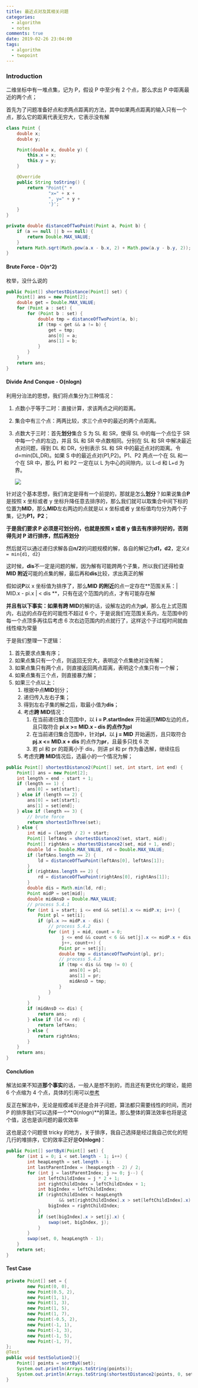 ```yaml
---
title: 最近点对及其相关问题
categories:
  - algorithm
  - notes
comments: true
date: 2019-02-26 23:04:00
tags:
  - algorithm
  - twopoint
---
```


### Introduction

二维坐标中有一堆点集，记为 P，假设 P 中至少有 2 个点，那么求出 P 中距离最近的两个点；

首先为了问题准备好点和求两点距离的方法，其中如果两点距离的输入只有一个点，那么它的距离代表无穷大，它表示没有解

```java
class Point {
    double x;
    double y;

    Point(double x, double y) {
        this.x = x;
        this.y = y;
    }

    @Override
    public String toString() {
        return "Point{" +
                "x=" + x +
                ", y=" + y +
                '}';
    }
}

private double distanceOfTwoPoint(Point a, Point b) {
    if (a == null || b == null) {
        return Double.MAX_VALUE;
    }
    return Math.sqrt(Math.pow(a.x - b.x, 2) + Math.pow(a.y - b.y, 2));
}
```

#### Brute Force - O(n^2)

枚举，没什么说的

```java
public Point[] shortestDistance(Point[] set) {
    Point[] ans = new Point[2];
    double get = Double.MAX_VALUE;
    for (Point a : set) {
        for (Point b : set) {
            double tmp = distanceOfTwoPoint(a, b);
            if (tmp < get && a != b) {
                get = tmp;
                ans[0] = a;
                ans[1] = b;
            }
        }
    }
    return ans;
}
```

#### Divide And Conque - O(nlogn)

利用分治法的思想，我们将点集分为三种情况：

1. 点数小于等于二时：直接计算，求该两点之间的距离。

2. 集合中有三个点：两两比较，求三个点中的最近的两个点距离。

3. 点数大于三时：首先**划分**集合 S 为 SL 和 SR，使得 SL 中的每一个点位于 SR 中每一个点的左边，并且 SL 和 SR 中点数相同。分别在 SL 和 SR 中解决最近点对问题，得到 DL 和 DR，分别表示 SL 和 SR 中的最近点对的距离。令 d=min(DL,DR)。如果 S 中的最近点对(P1,P2)。P1、P2 两点一个在 SL 和一个在 SR 中，那么 P1 和 P2 一定在以 L 为中心的间隙内，以 L-d 和 L+d 为界。

   ![](../../img/20211210131802.png)

针对这个基本思想，我们肯定是得有一个前提的，那就是怎么**划分**？如果说集合**P**是按照 x 坐标或者 y 坐标升降任意去排序的，那么我们就可以取集合中间下标的位置为**MID**，那么**MID**左右两边的点就是以 x 坐标或者 y 坐标值均匀分为两个子集，记为**P1，P2**；

**于是我们要求 P 必须是可划分的，也就是按照 x 或者 y 值去有序排列好的，否则得先对 P 进行排序，然后再划分**

然后就可以通过递归求解各自**n/2**的问题规模的解，各自的解记为**d1，d2**，定义`d = min{d1, d2}`

这时候，**dis**不一定是问题的解，因为解有可能跨两个子集，所以我们还得检查**MID 附近**可能的点集的解，最后再和**dis**比较，求出真正的解

假如说**P**以 x 坐标值为排序了，那么**MID 的附近**的点一定存在**范围关系：| MID.x - pi.x | < dis **，只有在这个范围内的点，才有可能存在解

**并且有以下事实：**如果有**跨 MID**的解的话，设解左边的点为**pl**，那么在上式范围内，右边的点存在的可能性不超过 6 个，于是说我们在范围关系内，左范围中的每一个点顶多再往后考虑 6 次右边范围内的点就行了，这样这个子过程时间就由线性缩为常量

于是我们整理一下逻辑：

1. 首先要求点集有序；
2. 如果点集只有一个点，则返回无穷大，表明这个点集绝对没有解；
3. 如果点集只有两个点，则直接返回两点距离，表明这个点集只有一个解；
4. 如果点集有三个点，则直接暴力解；
5. 如果三个点以上：
   1. 根据中点**MID**划分；
   2. 递归传入左右子集；
   3. 得到左右子集的解之后，取最小值为**dis**；
   4. 考虑**跨 MID**情况：
      1. 在当前递归集合范围中，以 **i = P.startIndex** 开始遍历**MID**左边的点，且只取符合 **pi.x >= MID.x - dis **的点作为**pl**
      2. 在当前递归集合范围中，针对**pl**，以 **j = MID** 开始遍历，且只取符合 **pj.x <= MID.x + dis** 的点作为**pr**，且最多只找 6 次
      3. 若 pl 和 pr 的距离小于 dis，则讲 pl 和 pr 作为备选解，继续往后
   5. 考虑完**跨 MID**情况后，选最小的一个情况为解；

```java
public Point[] shortestDistance2(Point[] set, int start, int end) {
    Point[] ans = new Point[2];
    int length = end - start + 1;
    if (length == 1) {
        ans[0] = set[start];
    } else if (length == 2) {
        ans[0] = set[start];
        ans[1] = set[end];
    } else if (length == 3) {
        // brute force
        return shortestInThree(set);
    } else {
        int mid = (length / 2) + start;
        Point[] leftAns = shortestDistance2(set, start, mid);
        Point[] rightAns = shortestDistance2(set, mid + 1, end);
        double ld = Double.MAX_VALUE, rd = Double.MAX_VALUE;
        if (leftAns.length == 2) {
            ld = distanceOfTwoPoint(leftAns[0], leftAns[1]);
        }
        if (rightAns.length == 2) {
            rd = distanceOfTwoPoint(rightAns[0], rightAns[1]);
        }
        double dis = Math.min(ld, rd);
        Point midP = set[mid];
        double midAnsD = Double.MAX_VALUE;
        // process 5.4.1
        for (int i = start; i <= end && set[i].x <= midP.x; i++) {
            Point pl = set[i];
            if (pl.x >= midP.x - dis) {
                // process 5.4.2
                for (int j = mid, count = 0;
                     j <= end && count < 6 && set[j].x <= midP.x + dis;
                     j++, count++) {
                    Point pr = set[j];
                    double tmp = distanceOfTwoPoint(pl, pr);
                    // process 5.4.3
                    if (tmp < dis && tmp != 0) {
                        ans[0] = pl;
                        ans[1] = pr;
                        midAnsD = tmp;
                    }
                }
            }
        }
        if (midAnsD <= dis) {
            return ans;
        } else if (ld <= rd) {
            return leftAns;
        } else {
            return rightAns;
        }
    }
    return ans;
}
```

#### Conclution

解法如果不知道**那个事实**的话，一般人是想不到的，而且还有更优化的理论，能把 6 个点缩为 4 个点，具体的引用可以[参考](https://blog.csdn.net/sinat_35678407/article/details/82874216)

反正在解法中，无论是规模减半还是合并子问题，算法都只需要线性的时间，而对 P 的排序我们可以选择一个**O(nlogn)**的算法，那么整体的算法效率也将是这个值，这也是该问题的最优效率

这也是这个问题很 tricky 的地方，关于排序，我自己选择是经过我自己优化的短几行的堆排序，它的效率正好是**O(nlogn)**：

```java
public Point[] sortByX(Point[] set) {
    for (int i = 0; i < set.length - 1; i++) {
        int heapLength = set.length - i;
        int lastParentIndex = (heapLength - 2) / 2;
        for (int j = lastParentIndex; j >= 0; j--) {
            int leftChildIndex = j * 2 + 1;
            int rightChildIndex = leftChildIndex + 1;
            int bigIndex = leftChildIndex;
            if (rightChildIndex < heapLength
                    && set[rightChildIndex].x > set[leftChildIndex].x) {
                bigIndex = rightChildIndex;
            }
            if (set[bigIndex].x > set[j].x) {
                swap(set, bigIndex, j);
            }
        }
        swap(set, 0, heapLength - 1);
    }
    return set;
}
```

#### Test Case

```java
private Point[] set = {
        new Point(0, 0),
        new Point(0.5, 2),
        new Point(1, 1),
        new Point(1, 3),
        new Point(1, 5),
        new Point(1, 7),
        new Point(-0.5, 2),
        new Point(-1, 1),
        new Point(-1, 3),
        new Point(-1, 5),
        new Point(-1, 7),
};
@Test
public void testSolution2(){
    Point[] points = sortByX(set);
    System.out.println(Arrays.toString(points));
    System.out.println(Arrays.toString(shortestDistance2(points, 0, set.length - 1)));
}
```
